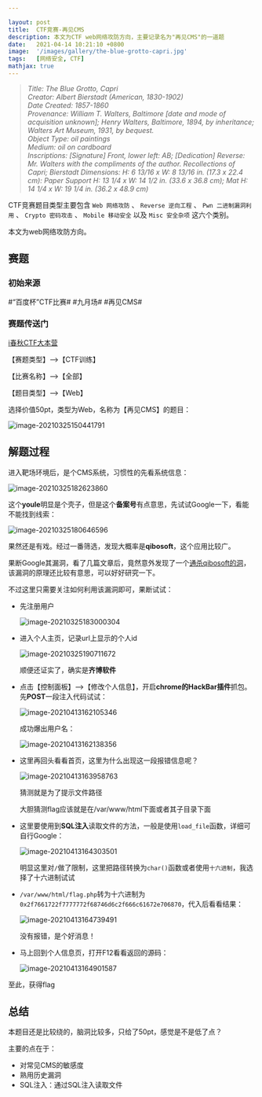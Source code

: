 ```yaml
---

layout: post
title:  CTF竞赛-再见CMS
description: 本文为CTF web网络攻防方向，主要记录名为"再见CMS"的一道题
date:   2021-04-14 10:21:10 +0800
image:  '/images/gallery/the-blue-grotto-capri.jpg'
tags:   [网络安全, CTF]
mathjax: true
---
```


> <cite>Title: The Blue Grotto, Capri  
Creator: Albert Bierstadt (American, 1830-1902)  
Date Created: 1857-1860  
Provenance: William T. Walters, Baltimore [date and mode of acquisition unknown]; Henry Walters, Baltimore, 1894, by inheritance; Walters Art Museum, 1931, by bequest.  
Object Type: oil paintings  
Medium: oil on cardboard  
Inscriptions: [Signature] Front, lower left: AB; [Dedication] Reverse: Mr. Walters with the compliments of the author. Recollections of Capri; Bierstadt
Dimensions: H: 6 13/16 x W: 8 13/16 in. (17.3 x 22.4 cm): Paper Support H: 13 1/4 x W: 14 1/2 in. (33.6 x 36.8 cm); Mat H: 14 1/4 x W: 19 1/4 in. (36.2 x 48.9 cm)  
 </cite>  

CTF竞赛题目类型主要包含 `Web 网络攻防` 、 `Reverse 逆向工程` 、 `Pwn 二进制漏洞利用` 、 `Crypto 密码攻击` 、 `Mobile 移动安全`  以及 `Misc 安全杂项` 这六个类别。

本文为web网络攻防方向。

## 赛题

### 初始来源

#“百度杯”CTF比赛# #九月场# #再见CMS#

### 赛题传送门

<a href="https://www.ichunqiu.com/battalion?t=1" target="_blank">i春秋CTF大本营</a>  

【赛题类型】—>【CTF训练】

【比赛名称】—>【全部】

【题目类型】—>【Web】

选择价值50pt，类型为Web，名称为【再见CMS】的题目：

![image-20210325150441791](images/posts/ctf/image-20210325150441791.png)

## 解题过程

进入靶场环境后，是个CMS系统，习惯性的先看系统信息：

![image-20210325182623860](images/posts/ctf/image-20210325182623860.png)

这个**youle**明显是个壳子，但是这个**备案号**有点意思，先试试Google一下，看能不能找到线索：

![image-20210325180646596](images/posts/ctf/image-20210325180646596.png)

果然还是有戏。经过一番筛选，发现大概率是**qibosoft**，这个应用比较广。

果断Google其漏洞，看了几篇文章后，竟然意外发现了一个[通杀qibosoft的洞](https://wizardforcel.gitbooks.io/php-common-vulnerability/content/31.html)，该漏洞的原理还比较有意思，可以好好研究一下。

不过这里只需要关注如何利用该漏洞即可，果断试试：

- 先注册用户

  ![image-20210325183000304](images/posts/ctf/image-20210325183000304.png)

- 进入个人主页，记录url上显示的个人id

  ![image-20210325190711672](images/posts/ctf/image-20210325190711672.png)

  顺便还证实了，确实是**齐博软件**

- 点击【控制面板】—>【修改个人信息】，开启**chrome的HackBar插件**抓包。先**POST**一段注入代码试试：

  ![image-20210413162105346](images/posts/ctf/image-20210413162105346.png)
  
  成功爆出用户名：
  
  ![image-20210413162138356](images/posts/ctf/image-20210413162138356.png)
  
- 这里再回头看看首页，这里为什么出现这一段报错信息呢？

  ![image-20210413163958763](images/posts/ctf/image-20210413163958763.png)

  猜测就是为了提示文件路径

  大胆猜测flag应该就是在/var/www/html下面或者其子目录下面

- 这里要使用到**SQL注入**读取文件的方法，一般是使用```load_file```函数，详细可自行Google：

  ![image-20210413164303501](images/posts/ctf/image-20210413164303501.png)

  明显这里对`/`做了限制，这里把路径转换为`char()`函数或者使用`十六进制`，我选择了十六进制试试

- `/var/www/html/flag.php`转为十六进制为`0x2f7661722f7777772f68746d6c2f666c61672e706870`，代入后看看结果：

  ![image-20210413164739491](images/posts/ctf/image-20210413164739491.png)

  没有报错，是个好消息！

- 马上回到个人信息页，打开F12看看返回的源码：

  ![image-20210413164901587](images/posts/ctf/image-20210413164901587.png)

至此，获得flag

## 总结

本题目还是比较绕的，脑洞比较多，只给了50pt，感觉是不是低了点？

主要的点在于：

- 对常见CMS的敏感度
- 熟用历史漏洞
- SQL注入：通过SQL注入读取文件
